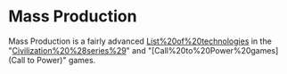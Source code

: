 # Mass Production

Mass Production is a fairly advanced [List%20of%20technologies](technology) in the "[Civilization%20%28series%29](Civilization)" and "[Call%20to%20Power%20games](Call to Power)" games.